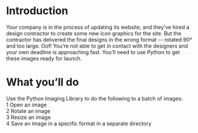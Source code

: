 # **Introduction**<br />
Your company is in the process of updating its website, and they’ve hired a design contractor to create some new icon graphics for the site. But the contractor has delivered the final designs in the wrong format -- rotated 90° and too large. Oof! You’re not able to get in contact with the designers and your own deadline is approaching fast. You’ll need to use Python to get these images ready for launch. <br />

# **What you’ll do**<br />
Use the Python Imaging Library to do the following to a batch of images: <br />
1 Open an image <br />
2 Rotate an image <br />
3 Resize an image <br />
4 Save an image in a specific format in a separate directory 